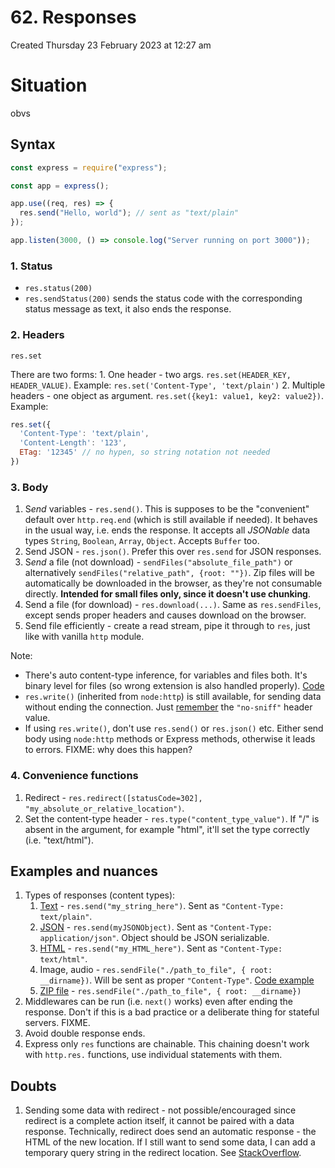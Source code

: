 # 62. Responses
Created Thursday 23 February 2023 at 12:27 am

# Situation
obvs


## Syntax
```js
const express = require("express");

const app = express();

app.use((req, res) => {
  res.send("Hello, world"); // sent as "text/plain"
});

app.listen(3000, () => console.log("Server running on port 3000"));
```

### 1. Status
 - `res.status(200)`
 - `res.sendStatus(200)` sends the status code with the corresponding status message as text, it also ends the response.

### 2. Headers
`res.set`

There are two forms:
	1. One header - two args. `res.set(HEADER_KEY, HEADER_VALUE)`. Example: `res.set('Content-Type', 'text/plain')`
	2. Multiple headers - one object as argument. `res.set({key1: value1, key2: value2})`. Example:
```js
res.set({
  'Content-Type': 'text/plain',
  'Content-Length': '123',
  ETag: '12345' // no hypen, so string notation not needed
})
```

### 3. Body
1. S*end* variables - `res.send()`. This is supposes to be the "convenient" default over `http.req.end` (which is still available if needed). It behaves in the usual way, i.e. ends the response. It accepts all *JSONable* data types `String`, `Boolean`, `Array`, `Object`. Accepts `Buffer` too.
2. Send JSON - `res.json()`. Prefer this over `res.send` for JSON responses.
3. S*end* a file (not download) - `sendFiles("absolute_file_path")` or alternatively `sendFiles("relative_path", {root: ""})`. Zip files will be automatically be downloaded in the browser, as they're not consumable directly. **Intended for small files only, since it doesn't use chunking**.
4. Send a file (for download) - `res.download(...)`. Same as `res.sendFiles`, except sends proper headers and causes download on the browser.
5. Send file efficiently - create a read stream, pipe it through to `res`, just like with vanilla `http` module.

Note: 
- There's auto content-type inference, for variables and files both. It's binary level for files (so wrong extension is also handled properly). [Code](https://github.com/exemplar-codes/express-app-academind/commit/60e88a6d4bf1524c789749811c72076b0fae48da)
- `res.write()` (inherited from `node:http`) is still available, for sending data without ending the connection. Just [remember](https://stackoverflow.com/a/34187352/11392807) the `"no-sniff"` header value.
- If using `res.write()`, don't use `res.send()` or `res.json()` etc. Either send body using `node:http` methods or Express methods, otherwise it leads to errors. FIXME: why does this happen?

### 4. Convenience functions
1. Redirect - `res.redirect([statusCode=302], "my_absolute_or_relative_location")`.
2. Set the content-type header - `res.type("content_type_value")`. If "/" is absent in the argument, for example "html", it'll set the type correctly (i.e. "text/html").


## Examples and nuances
1. Types of responses (content types):
	1. [Text](https://github.com/exemplar-codes/express-app-academind/commit/384f76a1ee9c2aac45cee6a35d27732f2e7ed477) - `res.send("my_string_here")`. Sent as `"Content-Type: text/plain"`.
	2. [JSON](https://github.com/exemplar-codes/express-app-academind/commit/62d86f57f68134d39b1883bbf0e6fe7b3b9f2c26) - `res.send(myJSONObject)`. Sent as `"Content-Type: application/json"`. Object should be JSON serializable.
	3. [HTML](https://github.com/exemplar-codes/express-app-academind/commit/63559a1ddc7f97c224512df5e57342d73f145fda) - `res.send("my_HTML_here")`. Sent as `"Content-Type: text/html"`.
	4. Image, audio - `res.sendFile("./path_to_file", { root: __dirname})`. Will be sent as proper `"Content-Type"`. [Code example](https://github.com/exemplar-codes/express-app-academind/commit/9c2c6b1279b031b2af273491258e5532ab8c6f09)
	5. [ZIP file](https://github.com/exemplar-codes/express-app-academind/commit/17cc84628b179cc68d3f40adbb85ef0d39ec0577) - `res.sendFile("./path_to_file", { root: __dirname})`
2. Middlewares can be run (i.e. `next()` works) even after ending the response. Don't if this is a bad practice or a deliberate thing for stateful servers. FIXME.
3. Avoid double response ends.
4. Express only `res` functions are chainable. This chaining doesn't work with `http.res.` functions, use individual statements with them.


## Doubts
1. Sending some data with redirect - not possible/encouraged since redirect is a complete action itself, it cannot be paired with a data response. Technically, redirect does send an automatic response - the HTML of the new location. If I still want to send some data, I can add a temporary query string in the redirect location. See [StackOverflow](https://stackoverflow.com/a/62297733/11392807).